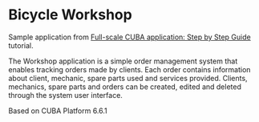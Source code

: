 # Bicycle Workshop

Sample application from [Full-scale CUBA application: Step by Step Guide](https://github.com/aleksey-stukalov/workshop) tutorial.

The Workshop application is a simple order management system that enables tracking orders made by clients. Each order contains information about client, mechanic, spare parts used and services provided. Clients, mechanics, spare parts and orders can be created, edited and deleted through the system user interface.

Based on CUBA Platform 6.6.1
